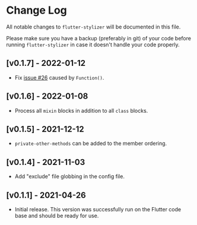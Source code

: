 # Change Log

All notable changes to `flutter-stylizer` will be documented in
this file.

Please make sure you have a backup (preferably in git) of your code before running
`flutter-stylizer` in case it doesn't handle your code properly.

## [v0.1.7] - 2022-01-12

- Fix [issue #26](https://github.com/gmlewis/flutter-stylizer/issues/26) caused by `Function()`.

## [v0.1.6] - 2022-01-08

- Process all `mixin` blocks in addition to all `class` blocks.

## [v0.1.5] - 2021-12-12

- `private-other-methods` can be added to the member ordering.

## [v0.1.4] - 2021-11-03

- Add "exclude" file globbing in the config file.

## [v0.1.1] - 2021-04-26

- Initial release. This version was successfully run on the Flutter code base
  and should be ready for use.
